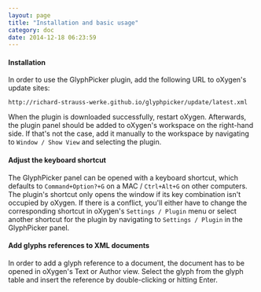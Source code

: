 ```yaml
---
layout: page
title: "Installation and basic usage"
category: doc
date: 2014-12-18 06:23:59
---
```



#### Installation

In order to use the GlyphPicker plugin, add the following URL to oXygen's update sites:

`http://richard-strauss-werke.github.io/glyphpicker/update/latest.xml`

When the plugin is downloaded successfully, restart oXygen. Afterwards, the plugin panel should be added to oXygen's workspace on the right-hand side. If that's not the case, add it manually to the workspace by navigating to `Window / Show View` and selecting the plugin.


#### Adjust the keyboard shortcut

The GlyphPicker panel can be opened with a keyboard shortcut, which defaults to `Command+Option?+G` on a MAC / `Ctrl+Alt+G` on other computers. The plugin's shortcut only opens the window if its key combination isn't occupied by oXygen. If there is a conflict, you'll either have to change the corresponding shortcut in oXygen's `Settings / Plugin` menu or select another shortcut for the plugin by navigating to `Settings / Plugin` in the GlyphPicker panel.


#### Add glyphs references to XML documents

In order to add a glyph reference to a document, the document has to be opened in oXygen's Text or Author view. Select the glyph from the glyph table and insert the reference by double-clicking or hitting Enter.

